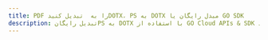 ---title: PDF را به  تبدیل کنیدDOTX، PS به DOTX مبدل رایگان یا GO SDKdescription: تبدیل رایگانPS به DOTX با استفاده از GO Cloud APIs & SDK همچنین اسناد PDF را در Cloud ایجاد، ویرایش و رندر کنید.---